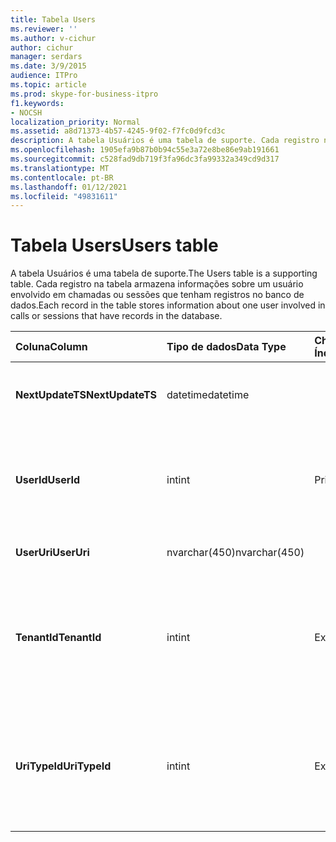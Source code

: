```yaml
---
title: Tabela Users
ms.reviewer: ''
ms.author: v-cichur
author: cichur
manager: serdars
ms.date: 3/9/2015
audience: ITPro
ms.topic: article
ms.prod: skype-for-business-itpro
f1.keywords:
- NOCSH
localization_priority: Normal
ms.assetid: a8d71373-4b57-4245-9f02-f7fc0d9fcd3c
description: A tabela Usuários é uma tabela de suporte. Cada registro na tabela armazena informações sobre um usuário envolvido em chamadas ou sessões que tenham registros no banco de dados.
ms.openlocfilehash: 1905efa9b87b0b94c55e3a72e8be86e9ab191661
ms.sourcegitcommit: c528fad9db719f3fa96dc3fa99332a349cd9d317
ms.translationtype: MT
ms.contentlocale: pt-BR
ms.lasthandoff: 01/12/2021
ms.locfileid: "49831611"
---
```

# <a name="users-table"></a><span data-ttu-id="9ec40-104">Tabela Users</span><span class="sxs-lookup"><span data-stu-id="9ec40-104">Users table</span></span>
 
<span data-ttu-id="9ec40-105">A tabela Usuários é uma tabela de suporte.</span><span class="sxs-lookup"><span data-stu-id="9ec40-105">The Users table is a supporting table.</span></span> <span data-ttu-id="9ec40-106">Cada registro na tabela armazena informações sobre um usuário envolvido em chamadas ou sessões que tenham registros no banco de dados.</span><span class="sxs-lookup"><span data-stu-id="9ec40-106">Each record in the table stores information about one user involved in calls or sessions that have records in the database.</span></span>
  
|<span data-ttu-id="9ec40-107">**Coluna**</span><span class="sxs-lookup"><span data-stu-id="9ec40-107">**Column**</span></span>|<span data-ttu-id="9ec40-108">**Tipo de dados**</span><span class="sxs-lookup"><span data-stu-id="9ec40-108">**Data Type**</span></span>|<span data-ttu-id="9ec40-109">**Chave/Índice**</span><span class="sxs-lookup"><span data-stu-id="9ec40-109">**Key/Index**</span></span>|<span data-ttu-id="9ec40-110">**Detalhes**</span><span class="sxs-lookup"><span data-stu-id="9ec40-110">**Details**</span></span>|
|:-----|:-----|:-----|:-----|
|<span data-ttu-id="9ec40-111">**NextUpdateTS**</span><span class="sxs-lookup"><span data-stu-id="9ec40-111">**NextUpdateTS**</span></span> <br/> |<span data-ttu-id="9ec40-112">datetime</span><span class="sxs-lookup"><span data-stu-id="9ec40-112">datetime</span></span>  <br/> ||<span data-ttu-id="9ec40-113">Carimbo de data/hora para uso interno.</span><span class="sxs-lookup"><span data-stu-id="9ec40-113">Time stamp for internal use.</span></span>  <br/> |
|<span data-ttu-id="9ec40-114">**UserId**</span><span class="sxs-lookup"><span data-stu-id="9ec40-114">**UserId**</span></span> <br/> |<span data-ttu-id="9ec40-115">int</span><span class="sxs-lookup"><span data-stu-id="9ec40-115">int</span></span>  <br/> |<span data-ttu-id="9ec40-116">Primário</span><span class="sxs-lookup"><span data-stu-id="9ec40-116">Primary</span></span>  <br/> |<span data-ttu-id="9ec40-117">Número exclusivo identificando este usuário.</span><span class="sxs-lookup"><span data-stu-id="9ec40-117">Unique number identifying this user.</span></span>  <br/> |
|<span data-ttu-id="9ec40-118">**UserUri**</span><span class="sxs-lookup"><span data-stu-id="9ec40-118">**UserUri**</span></span> <br/> |<span data-ttu-id="9ec40-119">nvarchar(450)</span><span class="sxs-lookup"><span data-stu-id="9ec40-119">nvarchar(450)</span></span>  <br/> | <br/> |<span data-ttu-id="9ec40-120">URI do Usuário.</span><span class="sxs-lookup"><span data-stu-id="9ec40-120">User URI.</span></span>  <br/> |
|<span data-ttu-id="9ec40-121">**TenantId**</span><span class="sxs-lookup"><span data-stu-id="9ec40-121">**TenantId**</span></span> <br/> |<span data-ttu-id="9ec40-122">int</span><span class="sxs-lookup"><span data-stu-id="9ec40-122">int</span></span>  <br/> |<span data-ttu-id="9ec40-123">Externo</span><span class="sxs-lookup"><span data-stu-id="9ec40-123">Foreign</span></span>  <br/> |<span data-ttu-id="9ec40-124">A ID de locatário do usuário.</span><span class="sxs-lookup"><span data-stu-id="9ec40-124">This user's Tenant ID.</span></span> <span data-ttu-id="9ec40-125">Consulte a [tabela Tenants para](tenants.md) obter mais informações.</span><span class="sxs-lookup"><span data-stu-id="9ec40-125">See the [Tenants table](tenants.md) for more information.</span></span> <br/> |
|<span data-ttu-id="9ec40-126">**UriTypeId**</span><span class="sxs-lookup"><span data-stu-id="9ec40-126">**UriTypeId**</span></span> <br/> |<span data-ttu-id="9ec40-127">int</span><span class="sxs-lookup"><span data-stu-id="9ec40-127">int</span></span>  <br/> |<span data-ttu-id="9ec40-128">Externo</span><span class="sxs-lookup"><span data-stu-id="9ec40-128">Foreign</span></span>  <br/> |<span data-ttu-id="9ec40-129">Tipo de URI do usuário.</span><span class="sxs-lookup"><span data-stu-id="9ec40-129">This user's URI type.</span></span> <span data-ttu-id="9ec40-130">Consulte a [tabela UriTypes para](uritypes.md) obter mais informações.</span><span class="sxs-lookup"><span data-stu-id="9ec40-130">See the [UriTypes table](uritypes.md) for more information.</span></span> <br/> |
   


